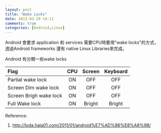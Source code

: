 ```yaml
---
layout: post
title: "Wake Locks"
date: 2013-03-29 14:11
comments: true
categories: [Android,Linux]
---
```


Android 會要求 application 和 services 需要CPU時要用"wake locks"的方式，透過Android frameworks 還有 native Linux Libraries來完成。

Android 有分類一些wake locks

Flag                          |  CPU       | Screen | Keyboard
:-----------------------------|:----------:|:------:|:-------:
Partial  wake lock            |  ON        | OFF    | OFF     
Screen Dim wake lock          |  ON        | OFF    | OFF     
Screen Brigh wake lock        |  ON        | OFF    | OFF      
Full Wake lock                |  ON        | Bright | Bright   



Reference:  
1. http://loda.hala01.com/2011/01/android%E7%AD%86%E8%A8%98/

